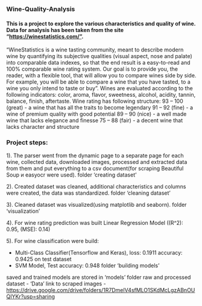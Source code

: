### Wine-Quality-Analysis
#### This is a project to explore the various characteristics and quality of wine. Data for analysis has been taken from the site “https://winestatistics.com/”.

“WineStatistics is a wine tasting community, meant to describe modern wine by quantifying its subjective qualities (visual aspect, nose and palate) into comparable data indexes, so that the end result is a easy-to-read and 100% comparable wine rating system.  Our goal is to provide you, the reader, with a flexible tool, that will allow you to compare wines side by side. For example, you will be able to compare a wine that you have tasted, to a wine you only intend to taste or buy”.
Wines are evaluated according to the following indicators:
color, aroma, flavor, sweetness, alcohol, acidity, tannin, balance, finish, aftertaste.
Wine rating has following structure:
93 – 100 (great) - a wine that has all the traits to become legendary
91 – 92 (fine) - a wine of premium quality with good potential
89 – 90 (nice) - a well made wine that lacks elegance and finesse
75 – 88 (fair) - a decent wine that lacks character and structure

### Project steps:

  1). The parser went from the dynamic page to a separate page for each wine, collected data, downloaded images, processed and extracted data from them and put everything to a csv document(for scraping Beautiful Soup и easyocr were used).
folder ‘creating dataset’

  2). Created dataset was cleaned, additional characteristics and columns were created, the data was standardized.
folder ‘cleaning dataset’

  3). Cleaned dataset was visualized(using matplotlib and seaborn).
folder ‘visualization’

  4). For wine rating prediction was built Linear Regression Model
((R^2): 0.95, (MSE): 0.14)

  5). For wine classification were build:
- Multi-Class Classifier(Tensorflow and Keras), loss: 0.1911 accuracy: 0.9425 on test dataset
- SVM Model, Test accuracy: 0.948
folder ‘building models’

saved and trained models are stored in ‘models’ folder
raw and processed dataset  - ‘Data’
link to scraped images - 
https://drive.google.com/drive/folders/1R7DmelV4sfMLO1SKdMcLgzABnOUQIYKr?usp=sharing
